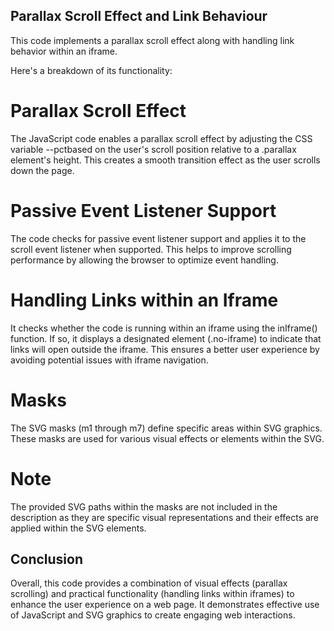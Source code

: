 ## Parallax Scroll Effect and Link Behaviour

This code implements a parallax scroll effect along with handling link behavior within an iframe. 

Here's a breakdown of its functionality:

# Parallax Scroll Effect

The JavaScript code enables a parallax scroll effect by adjusting the CSS variable --pctbased on the user's scroll position relative to a .parallax element's height. 
This creates a smooth transition effect as the user scrolls down the page.

# Passive Event Listener Support

The code checks for passive event listener support and applies it to the scroll event listener when supported.
This helps to improve scrolling performance by allowing the browser to optimize event handling.

# Handling Links within an Iframe

It checks whether the code is running within an iframe using the inIframe() function.
If so, it displays a designated element (.no-iframe) to indicate that links will open outside the iframe. 
This ensures a better user experience by avoiding potential issues with iframe navigation.

# Masks

The SVG masks (m1 through m7) define specific areas within SVG graphics.
These masks are used for various visual effects or elements within the SVG.

# Note

The provided SVG paths within the masks are not included in the description as they are specific visual
representations and their effects are applied within the SVG elements.


## Conclusion

Overall, this code provides a combination of visual effects (parallax scrolling) and practical functionality (handling links within iframes) to enhance the user experience on a web page.
It demonstrates effective use of JavaScript and SVG graphics to create engaging web interactions.



